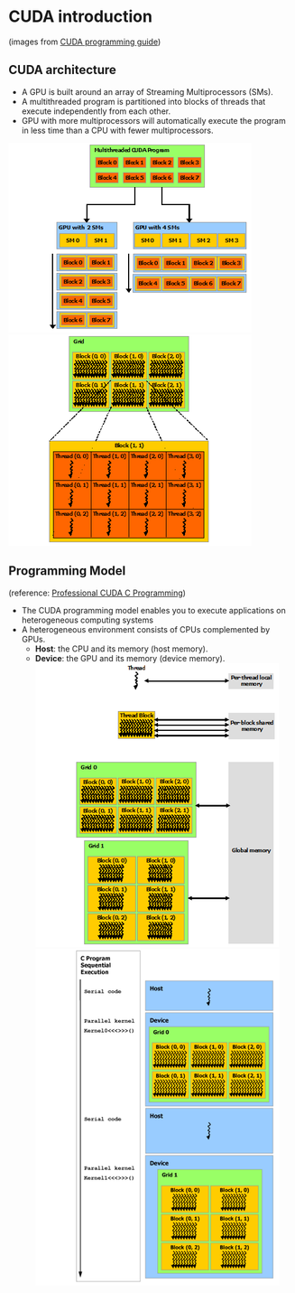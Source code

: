 # CUDA introduction 
(images from <a href="https://docs.nvidia.com/cuda/cuda-c-programming-guide/index.html">CUDA programming guide</a>)
## CUDA architecture
  - A GPU is built around an array of Streaming Multiprocessors (SMs).
  - A multithreaded program is partitioned into blocks of threads that execute independently from each other.
  - GPU with more multiprocessors will automatically execute the program in less time than a CPU with fewer multiprocessors.
  
  <img src="picture/automatic-scalability.png"> <img src="picture/grid-of-thread-blocks.png">
## Programming Model 
(reference: <a href="http://www.hds.bme.hu/~fhegedus/C++/Professional%20CUDA%20C%20Programming.pdf">Professional CUDA C Programming</a>)
- The CUDA programming model enables you to execute applications on heterogeneous computing
systems
- A heterogeneous environment consists of CPUs complemented by GPUs.
  - <B>Host</B>: the CPU and its memory (host memory).
  - <B>Device</B>: the GPU and its memory (device memory).
  <img src="picture/memory-hierarchy.png"> <img src="picture/heterogeneous-programming.png">  
